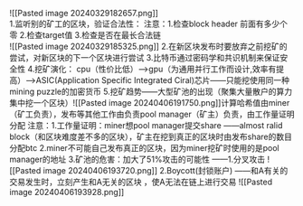 ![[Pasted image 20240329182657.png]]  
1.监听别的矿工的区块，验证合法性：
	注意：1.检查block  header 前面有多少个零
		2.检查target值
		3.检查是否在最长合法链	
![[Pasted image 20240329185325.png]]
2.在新区块发布时要放弃之前挖矿的尝试，对新区块的下一个区块进行尝试
3.比特币通过密码学和共识机制来保证安全性
4.挖矿演化：
	cpu（性价比低）——>gpu（为通用并行工作而设计,效率有提高）——>ASIC(Application Specific Integrated Ciral)芯片——只能挖使用同一种mining puzzle的加密货币
5.挖矿趋势——大型矿池的出现（聚集大量散户的算力集中挖一个区块）![[Pasted image 20240406191750.png]]计算哈希值由miner（矿工负责），发布等其他工作由负责pool manager（矿主）负责，由工作量证明分配
注意：1.工作量证明：miner想pool manager提交share ——almost ralid block（和区块难度差不多的区块），矿主在挖到真正的区块时由发布share的数目分配btc
	2.miner不可能自己发布真正的区块，因为miner挖矿时使用的是pool manager的地址
	3.矿池的危害：加大了51%攻击的可能性 ——1.分叉攻击
![[Pasted image 20240406193720.png]]
		2.Boycott(封锁账户) ——和A有关的交易发生时，立刻产生和A无关的区块 ，使A无法在链上进行交易         ![[Pasted image 20240406193928.png]]                                                                                                                       
